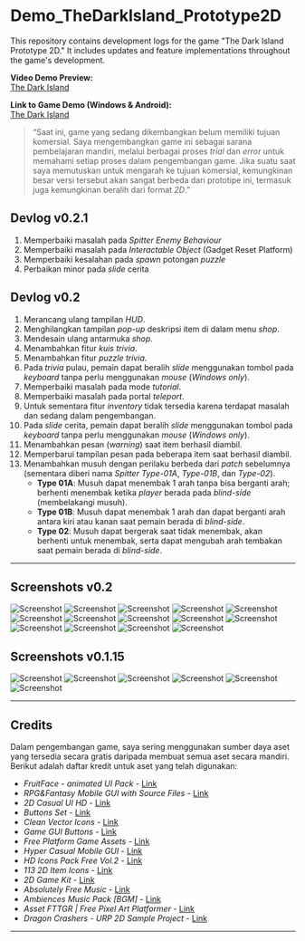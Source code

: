 # Demo_TheDarkIsland_Prototype2D

This repository contains development logs for the game "The Dark Island Prototype 2D." It includes updates and feature implementations throughout the game's development.

**Video Demo Preview:**  
[The Dark Island](https://youtu.be/xxxxxx)

**Link to Game Demo (Windows & Android):**  
[The Dark Island](https://xxxxxx.itch.io/the-dark-island)

> “Saat ini, game yang sedang dikembangkan belum memiliki tujuan komersial. Saya mengembangkan game ini sebagai sarana pembelajaran mandiri, melalui berbagai proses *trial* dan *error* untuk memahami setiap proses dalam pengembangan game. Jika suatu saat saya memutuskan untuk mengarah ke tujuan komersial, kemungkinan besar versi tersebut akan sangat berbeda dari prototipe ini, termasuk juga kemungkinan beralih dari format *2D*.”

## Devlog v0.2.1

1. Memperbaiki masalah pada *Spitter Enemy Behaviour*
2. Memperbaiki masalah pada *Interactable Object* (Gadget Reset Platform)
3. Memperbaiki kesalahan pada *spawn* potongan *puzzle*
4. Perbaikan minor pada *slide* cerita

## Devlog v0.2

1. Merancang ulang tampilan *HUD*.
2. Menghilangkan tampilan *pop-up* deskripsi item di dalam menu *shop*.
3. Mendesain ulang antarmuka *shop*.
4. Menambahkan fitur *kuis trivia*.
5. Menambahkan fitur *puzzle trivia*.
6. Pada *trivia* pulau, pemain dapat beralih *slide* menggunakan tombol pada *keyboard* tanpa perlu menggunakan *mouse* (*Windows only*).
7. Memperbaiki masalah pada mode *tutorial*.
8. Memperbaiki masalah pada portal *teleport*.
9. Untuk sementara fitur *inventory* tidak tersedia karena terdapat masalah dan sedang dalam pengembangan.
10. Pada *slide* cerita, pemain dapat beralih *slide* menggunakan tombol pada *keyboard* tanpa perlu menggunakan *mouse* (*Windows only*).
11. Menambahkan pesan (*warning*) saat item berhasil diambil.
12. Memperbarui tampilan pesan pada beberapa item saat berhasil diambil.
13. Menambahkan musuh dengan perilaku berbeda dari *patch* sebelumnya (sementara diberi nama *Spitter* *Type-01A*, *Type-01B*, dan *Type-02*).
    - **Type 01A**: Musuh dapat menembak 1 arah tanpa bisa berganti arah; berhenti menembak ketika *player* berada pada *blind-side* (membelakangi musuh).
    - **Type 01B**: Musuh dapat menembak 1 arah dan dapat berganti arah antara kiri atau kanan saat pemain berada di *blind-side*.
    - **Type 02**: Musuh dapat bergerak saat tidak menembak, akan berhenti untuk menembak, serta dapat mengubah arah tembakan saat pemain berada di *blind-side*.


---

## Screenshots v0.2

![Screenshot](/Screenshots/v0.2/01.png)
![Screenshot](/Screenshots/v0.2/02.jpg)
![Screenshot](/Screenshots/v0.2/03.png)
![Screenshot](/Screenshots/v0.2/04.png)
![Screenshot](/Screenshots/v0.2/05.png)
![Screenshot](/Screenshots/v0.2/06.png)
![Screenshot](/Screenshots/v0.2/07.png)
![Screenshot](/Screenshots/v0.2/08.png)
![Screenshot](/Screenshots/v0.2/09.png)
![Screenshot](/Screenshots/v0.2/10.png)
![Screenshot](/Screenshots/v0.2/11.png)
![Screenshot](/Screenshots/v0.2/12.png)
![Screenshot](/Screenshots/v0.2/13.png)
![Screenshot](/Screenshots/v0.2/14.png)

## Screenshots v0.1.15
![Screenshot](/Screenshots/v0.1.15/01.jpg)
![Screenshot](/Screenshots/v0.1.15/02.png)
![Screenshot](/Screenshots/v0.1.15/03.png)
![Screenshot](/Screenshots/v0.1.15/04.png)
![Screenshot](/Screenshots/v0.1.15/05.png)
![Screenshot](/Screenshots/v0.1.15/06.png)


---

## Credits
Dalam pengembangan game, saya sering menggunakan sumber daya aset yang tersedia secara gratis daripada membuat semua aset secara mandiri. Berikut adalah daftar kredit untuk aset yang telah digunakan:

- *FruitFace - animated UI Pack* - [Link](https://assetstore.unity.com/packages/2d/gui/icons/fruitface-animated-ui-pack-58686)
- *RPG&Fantasy Mobile GUI with Source Files* - [Link](https://assetstore.unity.com/packages/2d/gui/rpg-fantasy-mobile-gui-with-source-files-166086)
- *2D Casual UI HD* - [Link](https://assetstore.unity.com/packages/2d/gui/icons/2d-casual-ui-hd-82080)
- *Buttons Set* - [Link](https://assetstore.unity.com/packages/2d/gui/buttons-set-211824)
- *Clean Vector Icons* - [Link](https://assetstore.unity.com/packages/2d/gui/icons/clean-vector-icons-132084)
- *Game GUI Buttons* - [Link](https://assetstore.unity.com/packages/2d/gui/icons/game-gui-buttons-96277)
- *Free Platform Game Assets* - [Link](https://assetstore.unity.com/packages/2d/environments/free-platform-game-assets-85838#content)
- *Hyper Casual Mobile GUI* - [Link](https://assetstore.unity.com/packages/2d/gui/hyper-casual-mobile-gui-268659)
- *HD Icons Pack Free Vol.2* - [Link](https://assetstore.unity.com/packages/2d/gui/icons/hd-icons-pack-free-vol-2-60503)
- *113 2D Item Icons* - [Link](https://assetstore.unity.com/packages/2d/gui/icons/113-2d-item-icons-71325)
- *2D Game Kit* - [Link](https://assetstore.unity.com/packages/templates/tutorials/2d-game-kit-107098)
- *Absolutely Free Music* - [Link](https://assetstore.unity.com/packages/audio/music/absolutely-free-music-4883)
- *Ambiences Music Pack [BGM]* - [Link](https://assetstore.unity.com/packages/audio/music/ambiences-music-pack-bgm-247515)
- *Asset FTTGR | Free Pixel Art Platformer* - [Link](https://assetstore.unity.com/packages/2d/environments/asset-fttgr-free-pixel-art-platformer-222174)
- *Dragon Crashers - URP 2D Sample Project* - [Link](https://assetstore.unity.com/packages/essentials/tutorial-projects/dragon-crashers-urp-2d-sample-project-190721)


---